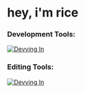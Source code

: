 # hey, i'm rice
### Development Tools:

[![Devving In](https://skillicons.dev/icons?i=nodejs,cpp,python,vscode,github)](https://skillicons.dev)

### Editing Tools:

[![Devving In](https://skillicons.dev/icons?i=ae,ps)](https://skillicons.dev)

